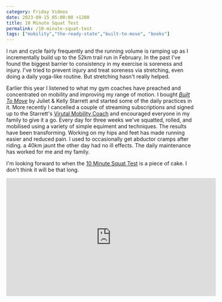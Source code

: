 ```yaml
---
category: Friday Videos
date: 2023-09-15 05:00:00 +1200
title: 10 Minute Squat Test
permalink: /10-minute-squat-test
tags: ["mobility","the-ready-state","built-to-move", "books"]
---
```


I run and cycle fairly frequently and the running volume is ramping up as I incrementally build up to the 52km trail run in February. In the past I've found the biggest barrier to consistency in my exercise is soreness and injury. I've tried to prevent injury and treat soreness via stretching, even doing a daily yoga-like routine. But stretching hasn't really helped.

Earlier this year I listened to what my gym coaches have preached and concentrated on mobility and improving my range of motion. I bought [*Built To Move*](https://bookshop.org/a/14808/9780593534809) by Juliet & Kelly Starrett and started some of the daily practices in it. More recently I cancelled a couple of streaming subscriptions and signed up to the Starrett's [Virutal Mobility Coach](https://thereadystate.com/)  and encouraged everyone in my family to give it a go. Every day for three weeks we've squatted, rolled, and mobilised using a variety of simple equiment and techniques. The results have been transforming. Working on my hips and feet has made running easier and reduced pain. I used to occasionally get abductor cramps after riding. a 40km jaunt the other day had no ill effects. The daily maintenance has worked for me and my family.

I'm looking forward to when the [10 Minute Squat Test](https://youtu.be/vH72ycz0NOo) is a piece of cake. I don't think it will be that long.

<div class="embed-container"><iframe width="560" height="315" src="https://www.youtube-nocookie.com/embed/vH72ycz0NOo" frameborder="0" allow="accelerometer; autoplay; encrypted-media; gyroscope; picture-in-picture" allowfullscreen></iframe></div>